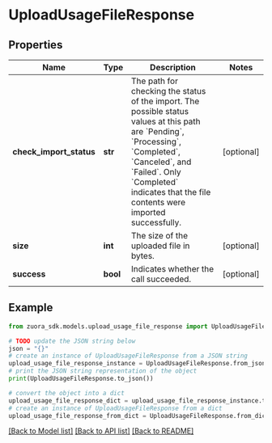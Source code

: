 # UploadUsageFileResponse


## Properties

Name | Type | Description | Notes
------------ | ------------- | ------------- | -------------
**check_import_status** | **str** | The path for checking the status of the import.  The possible status values at this path are &#x60;Pending&#x60;, &#x60;Processing&#x60;, &#x60;Completed&#x60;, &#x60;Canceled&#x60;, and &#x60;Failed&#x60;. Only &#x60;Completed&#x60; indicates that the file contents were imported successfully.  | [optional] 
**size** | **int** | The size of the uploaded file in bytes.  | [optional] 
**success** | **bool** | Indicates whether the call succeeded.  | [optional] 

## Example

```python
from zuora_sdk.models.upload_usage_file_response import UploadUsageFileResponse

# TODO update the JSON string below
json = "{}"
# create an instance of UploadUsageFileResponse from a JSON string
upload_usage_file_response_instance = UploadUsageFileResponse.from_json(json)
# print the JSON string representation of the object
print(UploadUsageFileResponse.to_json())

# convert the object into a dict
upload_usage_file_response_dict = upload_usage_file_response_instance.to_dict()
# create an instance of UploadUsageFileResponse from a dict
upload_usage_file_response_from_dict = UploadUsageFileResponse.from_dict(upload_usage_file_response_dict)
```
[[Back to Model list]](../README.md#documentation-for-models) [[Back to API list]](../README.md#documentation-for-api-endpoints) [[Back to README]](../README.md)


